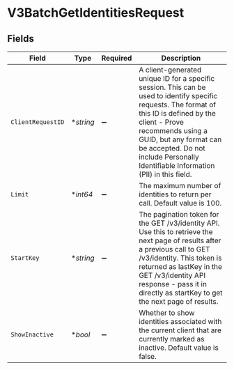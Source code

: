 # V3BatchGetIdentitiesRequest


## Fields

| Field                                                                                                                                                                                                                                                                                        | Type                                                                                                                                                                                                                                                                                         | Required                                                                                                                                                                                                                                                                                     | Description                                                                                                                                                                                                                                                                                  |
| -------------------------------------------------------------------------------------------------------------------------------------------------------------------------------------------------------------------------------------------------------------------------------------------- | -------------------------------------------------------------------------------------------------------------------------------------------------------------------------------------------------------------------------------------------------------------------------------------------- | -------------------------------------------------------------------------------------------------------------------------------------------------------------------------------------------------------------------------------------------------------------------------------------------- | -------------------------------------------------------------------------------------------------------------------------------------------------------------------------------------------------------------------------------------------------------------------------------------------- |
| `ClientRequestID`                                                                                                                                                                                                                                                                            | **string*                                                                                                                                                                                                                                                                                    | :heavy_minus_sign:                                                                                                                                                                                                                                                                           | A client-generated unique ID for a specific session. This can be used to identify specific requests. The format of this ID is defined by the client - Prove recommends using a GUID, but any format can be accepted. Do not include Personally Identifiable Information (PII) in this field. |
| `Limit`                                                                                                                                                                                                                                                                                      | **int64*                                                                                                                                                                                                                                                                                     | :heavy_minus_sign:                                                                                                                                                                                                                                                                           | The maximum number of identities to return per call. Default value is 100.                                                                                                                                                                                                                   |
| `StartKey`                                                                                                                                                                                                                                                                                   | **string*                                                                                                                                                                                                                                                                                    | :heavy_minus_sign:                                                                                                                                                                                                                                                                           | The pagination token for the GET /v3/identity API. Use this to retrieve the next page of results after a previous call to GET /v3/identity. This token is returned as lastKey in the GET /v3/identity API response - pass it in directly as startKey to get the next page of results.        |
| `ShowInactive`                                                                                                                                                                                                                                                                               | **bool*                                                                                                                                                                                                                                                                                      | :heavy_minus_sign:                                                                                                                                                                                                                                                                           | Whether to show identities associated with the current client that are currently marked as inactive. Default value is false.                                                                                                                                                                 |